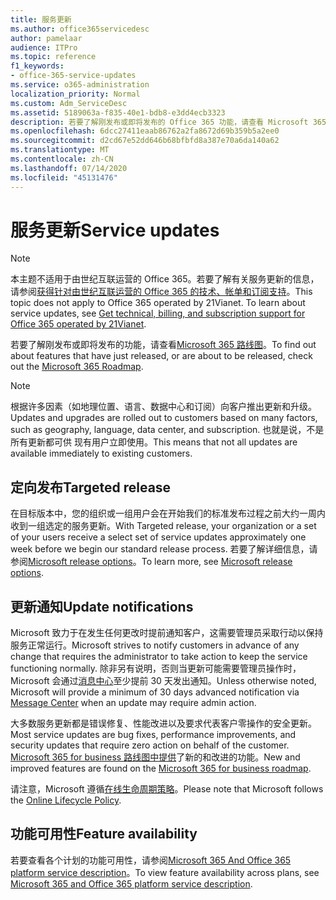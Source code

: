 ```yaml
---
title: 服务更新
ms.author: office365servicedesc
author: pamelaar
audience: ITPro
ms.topic: reference
f1_keywords:
- office-365-service-updates
ms.service: o365-administration
localization_priority: Normal
ms.custom: Adm_ServiceDesc
ms.assetid: 5189063a-f835-40e1-bdb8-e3dd4ecb3323
description: 若要了解刚发布或即将发布的 Office 365 功能，请查看 Microsoft 365 路线图。
ms.openlocfilehash: 6dcc27411eaab86762a2fa8672d69b359b5a2ee0
ms.sourcegitcommit: d2cd67e52dd646b68bfbfd8a387e70a6da140a62
ms.translationtype: MT
ms.contentlocale: zh-CN
ms.lasthandoff: 07/14/2020
ms.locfileid: "45131476"
---
```

# <a name="service-updates"></a><span data-ttu-id="0830e-103">服务更新</span><span class="sxs-lookup"><span data-stu-id="0830e-103">Service updates</span></span>

> [!NOTE]
> <span data-ttu-id="0830e-p101">本主题不适用于由世纪互联运营的 Office 365。若要了解有关服务更新的信息，请参阅[获得针对由世纪互联运营的 Office 365 的技术、帐单和订阅支持](https://go.microsoft.com/fwlink/?LinkID=733350&amp;clcid=0x409)。</span><span class="sxs-lookup"><span data-stu-id="0830e-p101">This topic does not apply to Office 365 operated by 21Vianet. To learn about service updates, see [Get technical, billing, and subscription support for Office 365 operated by 21Vianet](https://go.microsoft.com/fwlink/?LinkID=733350&amp;clcid=0x409).</span></span> 
  
<span data-ttu-id="0830e-106">若要了解刚发布或即将发布的功能，请查看[Microsoft 365 路线图](https://go.microsoft.com/fwlink/?LinkId=509914)。</span><span class="sxs-lookup"><span data-stu-id="0830e-106">To find out about features that have just released, or are about to be released, check out the [Microsoft 365 Roadmap](https://go.microsoft.com/fwlink/?LinkId=509914).</span></span>
  
> [!NOTE]
> <span data-ttu-id="0830e-107">根据许多因素（如地理位置、语言、数据中心和订阅）向客户推出更新和升级。</span><span class="sxs-lookup"><span data-stu-id="0830e-107">Updates and upgrades are rolled out to customers based on many factors, such as geography, language, data center, and subscription.</span></span> <span data-ttu-id="0830e-108">也就是说，不是所有更新都可供 现有用户立即使用。</span><span class="sxs-lookup"><span data-stu-id="0830e-108">This means that not all updates are available immediately to existing customers.</span></span> 
  
## <a name="targeted-release"></a><span data-ttu-id="0830e-109">定向发布</span><span class="sxs-lookup"><span data-stu-id="0830e-109">Targeted release</span></span>

<span data-ttu-id="0830e-110">在目标版本中，您的组织或一组用户会在开始我们的标准发布过程之前大约一周内收到一组选定的服务更新。</span><span class="sxs-lookup"><span data-stu-id="0830e-110">With Targeted release, your organization or a set of your users receive a select set of service updates approximately one week before we begin our standard release process.</span></span> <span data-ttu-id="0830e-111">若要了解详细信息，请参阅[Microsoft release options](https://docs.microsoft.com/office365/admin/manage/release-options-in-office-365?view=o365-worldwide)。</span><span class="sxs-lookup"><span data-stu-id="0830e-111">To learn more, see [Microsoft release options](https://docs.microsoft.com/office365/admin/manage/release-options-in-office-365?view=o365-worldwide).</span></span> 
  
## <a name="update-notifications"></a><span data-ttu-id="0830e-112">更新通知</span><span class="sxs-lookup"><span data-stu-id="0830e-112">Update notifications</span></span>

<span data-ttu-id="0830e-113">Microsoft 致力于在发生任何更改时提前通知客户，这需要管理员采取行动以保持服务正常运行。</span><span class="sxs-lookup"><span data-stu-id="0830e-113">Microsoft strives to notify customers in advance of any change that requires the administrator to take action to keep the service functioning normally.</span></span> <span data-ttu-id="0830e-114">除非另有说明，否则当更新可能需要管理员操作时，Microsoft 会通过[消息中心](https://docs.microsoft.com/office365/admin/manage/message-center?view=o365-worldwide)至少提前 30 天发出通知。</span><span class="sxs-lookup"><span data-stu-id="0830e-114">Unless otherwise noted, Microsoft will provide a minimum of 30 days advanced notification via [Message Center](https://docs.microsoft.com/office365/admin/manage/message-center?view=o365-worldwide) when an update may require admin action.</span></span> 
  
<span data-ttu-id="0830e-115">大多数服务更新都是错误修复、性能改进以及要求代表客户零操作的安全更新。</span><span class="sxs-lookup"><span data-stu-id="0830e-115">Most service updates are bug fixes, performance improvements, and security updates that require zero action on behalf of the customer.</span></span> <span data-ttu-id="0830e-116">[Microsoft 365 for business 路线图中提供](https://roadmap.office.com/)了新的和改进的功能。</span><span class="sxs-lookup"><span data-stu-id="0830e-116">New and improved features are found on the [Microsoft 365 for business roadmap](https://roadmap.office.com/).</span></span>
  
<span data-ttu-id="0830e-117">请注意，Microsoft 遵循[在线生命周期策略](https://support.microsoft.com/lifecycle#gp/osslpolicy)。</span><span class="sxs-lookup"><span data-stu-id="0830e-117">Please note that Microsoft follows the [Online Lifecycle Policy](https://support.microsoft.com/lifecycle#gp/osslpolicy).</span></span>
  
## <a name="feature-availability"></a><span data-ttu-id="0830e-118">功能可用性</span><span class="sxs-lookup"><span data-stu-id="0830e-118">Feature availability</span></span>

<span data-ttu-id="0830e-119">若要查看各个计划的功能可用性，请参阅[Microsoft 365 And Office 365 platform service description](office-365-platform-service-description.md)。</span><span class="sxs-lookup"><span data-stu-id="0830e-119">To view feature availability across plans, see [Microsoft 365 and Office 365 platform service description](office-365-platform-service-description.md).</span></span>
  

